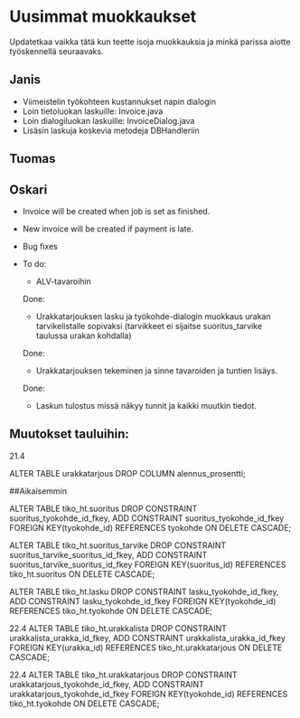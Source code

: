 # Uusimmat muokkaukset

Updatetkaa vaikka tätä kun teette isoja muokkauksia ja minkä parissa aiotte työskennellä seuraavaks.

## Janis
- Viimeistelin työkohteen kustannukset napin dialogin
- Loin tietoluokan laskuille: Invoice.java
- Loin dialogiluokan laskuille: InvoiceDialog.java
- Lisäsin laskuja koskevia metodeja DBHandleriin
## Tuomas


## Oskari
- Invoice will be created when job is set as finished.
- New invoice will be created if payment is late.
- Bug fixes

- To do:
  - ALV-tavaroihin
  
  
  Done:
  - Urakkatarjouksen lasku ja työkohde-dialogin muokkaus urakan tarvikelistalle sopivaksi (tarvikkeet ei sijaitse suoritus_tarvike    taulussa urakan kohdalla)
  
   Done:
   - Urakkatarjouksen tekeminen ja sinne tavaroiden ja tuntien lisäys.
   
   Done:
   - Laskun tulostus missä näkyy tunnit ja kaikki muutkin tiedot.
   

   
Muutokset tauluihin:
---------------------
21.4

ALTER TABLE urakkatarjous DROP COLUMN alennus_prosentti;


##Aikaisemmin

ALTER TABLE tiko_ht.suoritus DROP CONSTRAINT suoritus_tyokohde_id_fkey, ADD CONSTRAINT suoritus_tyokohde_id_fkey FOREIGN KEY(tyokohde_id) REFERENCES tyokohde ON DELETE CASCADE;

ALTER TABLE tiko_ht.suoritus_tarvike DROP CONSTRAINT suoritus_tarvike_suoritus_id_fkey, ADD CONSTRAINT suoritus_tarvike_suoritus_id_fkey FOREIGN KEY(suoritus_id) REFERENCES tiko_ht.suoritus ON DELETE CASCADE;

ALTER TABLE tiko_ht.lasku DROP CONSTRAINT lasku_tyokohde_id_fkey, ADD CONSTRAINT lasku_tyokohde_id_fkey FOREIGN KEY(tyokohde_id) REFERENCES tiko_ht.tyokohde ON DELETE CASCADE;


22.4
ALTER TABLE tiko_ht.urakkalista 
DROP CONSTRAINT urakkalista_urakka_id_fkey, 
ADD CONSTRAINT urakkalista_urakka_id_fkey 
FOREIGN KEY(urakka_id) 
REFERENCES tiko_ht.urakkatarjous ON DELETE CASCADE;

22.4
ALTER TABLE tiko_ht.urakkatarjous DROP CONSTRAINT urakkatarjous_tyokohde_id_fkey, 
ADD CONSTRAINT urakkatarjous_tyokohde_id_fkey FOREIGN KEY(tyokohde_id) 
REFERENCES tiko_ht.tyokohde ON DELETE CASCADE;

